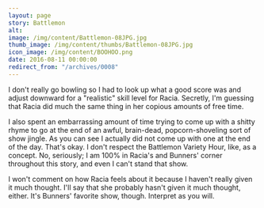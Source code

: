 ```yaml
---
layout: page
story: Battlemon
alt:
image: /img/content/Battlemon-08JPG.jpg
thumb_image: /img/content/thumbs/Battlemon-08JPG.jpg
icon_image: /img/content/BOOHOO.png
date: 2016-08-11 00:00:00
redirect_from: "/archives/0008"
---
```


I don't really go bowling so I had to look up what a good score was and adjust downward for a "realistic" skill level for Racia. Secretly, I'm guessing that Racia did much the same thing in her copious amounts of free time.

I also spent an embarrassing amount of time trying to come up with a shitty rhyme to go at the end of an awful, brain-dead, popcorn-shoveling sort of show jingle. As you can see I actually did not come up with one at the end of the day. That's okay. I don't respect the Battlemon Variety Hour, like, as a concept. No, seriously; I am 100% in Racia's and Bunners' corner throughout this story, and even I can't stand that show.

I won't comment on how Racia feels about it because I haven't really given it much thought. I'll say that she probably hasn't given it much thought, either. It's Bunners' favorite show, though. Interpret as you will.
